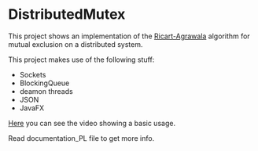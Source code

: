 DistributedMutex
=================

This project shows an implementation of the <a href="https://en.wikipedia.org/wiki/Ricart%E2%80%93Agrawala_algorithm">Ricart-Agrawala</a> 
algorithm for mutual exclusion on a distributed system.

This project makes use of the following stuff:
<ul>

<li> Sockets </li>
<li> BlockingQueue </li>
<li> deamon threads</li>
<li> JSON </li>
<li> JavaFX </li>
</ul>

<a href="http://youtu.be/4HeCTtrnjx4">Here</a> you can see the video showing a basic usage.

Read documentation_PL file to get more info.
